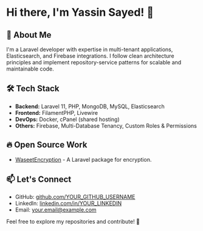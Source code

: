 # Hi there, I'm Yassin Sayed! 👋

## 🚀 About Me
I'm a Laravel developer with expertise in multi-tenant applications, Elasticsearch, and Firebase integrations. I follow clean architecture principles and implement repository-service patterns for scalable and maintainable code.

## 🛠 Tech Stack
- **Backend:** Laravel 11, PHP, MongoDB, MySQL, Elasticsearch
- **Frontend:** FilamentPHP, Livewire
- **DevOps:** Docker, cPanel (shared hosting)
- **Others:** Firebase, Multi-Database Tenancy, Custom Roles & Permissions

## 🔥 Open Source Work
- [WaseetEncryption](https://github.com/YOUR_GITHUB_USERNAME/WaseetEncryption) - A Laravel package for encryption.

## 📫 Let's Connect
- GitHub: [github.com/YOUR_GITHUB_USERNAME](https://github.com/YOUR_GITHUB_USERNAME)
- LinkedIn: [linkedin.com/in/YOUR_LINKEDIN](https://linkedin.com/in/YOUR_LINKEDIN)
- Email: your.email@example.com

Feel free to explore my repositories and contribute! 🚀
